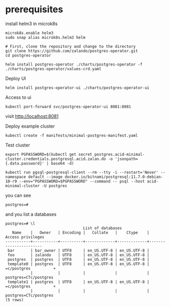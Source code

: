 

# prerequisites
install helm3 in microk8s

```shell
microk8s.enable helm3
sudo snap alias microk8s.helm3 helm
```

```shell
# First, clone the repository and change to the directory
git clone https://github.com/zalando/postgres-operator.git
cd postgres-operator
```

```shell
helm install postgres-operator ./charts/postgres-operator -f ./charts/postgres-operator/values-crd.yaml
```

Deploy UI

```shell
helm install postgres-operator-ui ./charts/postgres-operator-ui
```

Access to ui

```shell
kubectl port-forward svc/postgres-operator-ui 8081:8081
```
visit <http://localhost:8081>

Deploy example cluster

```shell
kubectl create -f manifests/minimal-postgres-manifest.yaml
```

Test cluster

```shell
export PGPASSWORD=$(kubectl get secret postgres.acid-minimal-cluster.credentials.postgresql.acid.zalan.do -o 'jsonpath={.data.password}' | base64 -d)

kubectl run pgsql-postgresql-client --rm --tty -i --restart='Never' --namespace default --image docker.io/bitnami/postgresql:11.7.0-debian-10-r9 --env="PGPASSWORD=$PGPASSWORD" --command -- psql --host acid-minimal-cluster -U postgres
```


you can see 
```shell
postgres=#
```
and you list a databases

```shell
postgres=# \l
                                  List of databases
   Name    |   Owner   | Encoding |   Collate   |    Ctype    |   Access privileges   
-----------+-----------+----------+-------------+-------------+-----------------------
 bar       | bar_owner | UTF8     | en_US.UTF-8 | en_US.UTF-8 | 
 foo       | zalando   | UTF8     | en_US.UTF-8 | en_US.UTF-8 | 
 postgres  | postgres  | UTF8     | en_US.UTF-8 | en_US.UTF-8 | 
 template0 | postgres  | UTF8     | en_US.UTF-8 | en_US.UTF-8 | =c/postgres          +
           |           |          |             |             | postgres=CTc/postgres
 template1 | postgres  | UTF8     | en_US.UTF-8 | en_US.UTF-8 | =c/postgres          +
           |           |          |             |             | postgres=CTc/postgres
(5 rows)
```